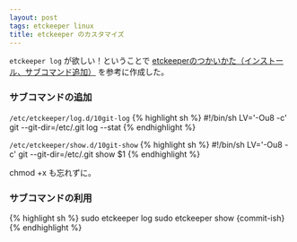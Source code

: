 ```yaml
---
layout: post
tags: etckeeper linux
title: etckeeper のカスタマイズ
---
```

`etckeeper log` が欲しい！ということで
[etckeeperのつかいかた（インストール、サブコマンド追加）](http://blog.udzura.jp/2010/11/22/tutorial-of-etckeeper/)
を参考に作成した。


### サブコマンドの追加
`/etc/etckeeper/log.d/10git-log`
{% highlight sh %}
    #!/bin/sh
    LV='-Ou8 -c' git --git-dir=/etc/.git log --stat
{% endhighlight %}

`/etc/etckeeper/show.d/10git-show`
{% highlight sh %}
    #!/bin/sh
    LV='-Ou8 -c' git --git-dir=/etc/.git show $1
{% endhighlight %}

chmod +x も忘れずに。

### サブコマンドの利用
{% highlight sh %}
    sudo etckeeper log
    sudo etckeeper show {commit-ish}
{% endhighlight %}
    
